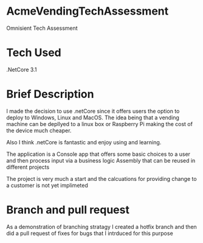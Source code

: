 # AcmeVendingTechAssessment
Omnisient Tech Assessment

# Tech Used
.NetCore 3.1

# Brief Description
I made the decision to use .netCore since it offers users the option to deploy to Windows, Linux and MacOS. The idea being that a vending machine can be depllyed to a linux box or Raspberry Pi making the cost of the device much cheaper. 

Also I think .netCore is fantastic and enjoy using and learning.

The application is a Console app that offers some basic choices to a user and then process input via a business logic Assembly that can be reused in different projects

The project is very much a start and the calcuations for providing change to a customer is not yet implimeted

# Branch and pull request
As a demonstration of branching stratagy I created a hotfix branch and then did a pull request of fixes for bugs that I intrduced for this purpose
